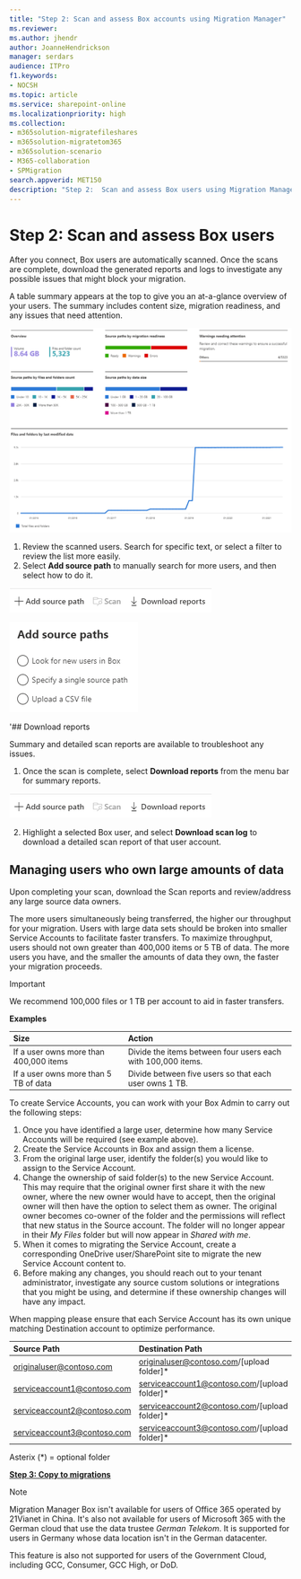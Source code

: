 ```yaml
---
title: "Step 2: Scan and assess Box accounts using Migration Manager"
ms.reviewer: 
ms.author: jhendr
author: JoanneHendrickson
manager: serdars
audience: ITPro
f1.keywords:
- NOCSH
ms.topic: article
ms.service: sharepoint-online
ms.localizationpriority: high
ms.collection:
- m365solution-migratefileshares
- m365solution-migratetom365
- m365solution-scenario
- M365-collaboration
- SPMigration
search.appverid: MET150
description: "Step 2:  Scan and assess Box users using Migration Manager."
---
```


# Step 2: Scan and assess Box users

After you connect, Box users are automatically scanned. Once the scans are complete, download the generated reports and logs to investigate any possible issues that might block your migration.

A table summary appears at the top to give you an at-a-glance overview of your users. The summary includes content size, migration readiness, and any issues that need attention.

   ![Summary of scanned Box users](media/mm-box-scan-assess-summary.png)


1. Review the scanned users. Search for specific text, or select a filter to review the list more easily.
2. Select **Add source path** to manually search for more users, and then select how to do it.

![add source paths manually in Box](media/mm-add-source-path.png)

![add source path selections](media/mm-add-source-path-choices-box.png)

'## Download reports

Summary and detailed scan reports are available to troubleshoot any issues.

1. Once the scan is complete, select **Download reports** from the menu bar for summary reports.

![add source paths manually in Box](media/mm-add-source-path.png)


2. Highlight a selected Box user, and select **Download scan log**  to download a detailed scan report of that user account. </br>

## Managing users who own large amounts of data 

Upon completing your scan, download the Scan reports and review/address any large source data owners. 
 
The more users simultaneously being transferred, the higher our throughput for your migration. Users with large data sets should be broken into smaller Service Accounts to facilitate faster transfers. 
To maximize throughput, users should not own greater than 400,000 items or 5 TB of data. The more users you have, and the smaller the amounts of data they own, the faster your migration proceeds. 

>[!Important]
> We recommend 100,000 files or 1 TB per account to aid in faster transfers.

**Examples** 

|Size|Action|
|:-----|:-----|
|If a user owns more than 400,000 items|Divide the items between four users each with 100,000 items.|
|If a user owns more than 5 TB of data|Divide between five users so that each user owns 1 TB. | 
 
To create Service Accounts, you can work with your Box Admin to carry out the following steps:
 
1.	Once you have identified a large user, determine how many Service Accounts will be required (see example above). 
2.	Create the Service Accounts in Box and assign them a license. 
3.	From the original large user, identify the folder(s) you would like to assign to the Service Account. 
4.	Change the ownership of said folder(s) to the new Service Account. This may require that the original owner first share it with the new owner, where the new owner would have to accept, then the original owner will then have the option to select them as owner. The original owner becomes co-owner of the folder and the permissions will reflect that new status in the Source account. The folder will no longer appear in their *My Files* folder but will now appear in *Shared with me*.
5.	When it comes to migrating the Service Account, create a corresponding OneDrive user/SharePoint site to migrate the new Service Account content to. 
1. Before making any changes, you should reach out to your tenant administrator, investigate any source custom solutions or ​integrations that you might be using, and determine if these ownership changes will have any impact.

When mapping please ensure that each Service Account has its own unique matching Destination account to optimize performance. 

|Source Path |Destination Path |
|:-----|:-----|
|originaluser@contoso.com| originaluser@contoso.com/[upload folder]* |
|serviceaccount1@contoso.com|serviceaccount1@contoso.com/[upload folder]* |
|serviceaccount2@contoso.com |serviceaccount2@contoso.com/[upload folder]* |
|serviceaccount3@contoso.com |serviceaccount3@contoso.com/[upload folder]* |

Asterix (*) = optional folder 


[ **Step 3: Copy to migrations**](mm-box-step3-copy-to-migrations.md)


>[!NOTE]
>Migration Manager Box isn't available for users of Office 365 operated by 21Vianet in China. It's also not available for users of Microsoft 365 with the German cloud that use the data trustee *German Telekom*. It is supported for users in Germany whose data location isn't in the German datacenter.
>
> This feature is also not supported for users of the Government Cloud, including GCC, Consumer, GCC High, or DoD.